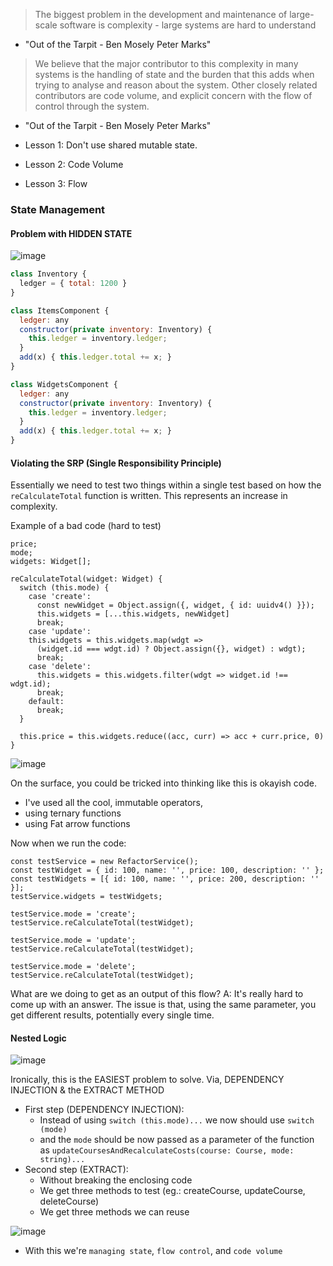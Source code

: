 > The biggest problem in the development and maintenance of large-scale software is complexity - large systems are hard to understand

-   "Out of the Tarpit - Ben Mosely Peter Marks"

> We believe that the major contributor to this complexity in many systems is the handling of state and the burden that this adds when trying to analyse and reason about the system. Other closely related contributors are code volume, and explicit concern with the flow of control through the system.

-   "Out of the Tarpit - Ben Mosely Peter Marks"

-   Lesson 1: Don't use shared mutable state.
-   Lesson 2: Code Volume
-   Lesson 3: Flow

### **State Management**

#### Problem with HIDDEN STATE

![image](https://github.com/gglee89/giwoolee.com/assets/16644017/0c0004b1-8a1e-4103-91b6-8c5a0fd73d1d)

```js
class Inventory {
  ledger = { total: 1200 }
}

class ItemsComponent {
  ledger: any
  constructor(private inventory: Inventory) {
    this.ledger = inventory.ledger;
  }
  add(x) { this.ledger.total += x; }
}

class WidgetsComponent {
  ledger: any
  constructor(private inventory: Inventory) {
    this.ledger = inventory.ledger;
  }
  add(x) { this.ledger.total += x; }
}
```

#### Violating the SRP (Single Responsibility Principle)

Essentially we need to test two things within a single test based on how the `reCalculateTotal` function is written. This represents an increase in complexity.

Example of a bad code (hard to test)

```
price;
mode;
widgets: Widget[];

reCalculateTotal(widget: Widget) {
  switch (this.mode) {
    case 'create':
      const newWidget = Object.assign({, widget, { id: uuidv4() }});
      this.widgets = [...this.widgets, newWidget]
      break;
    case 'update':
    this.widgets = this.widgets.map(wdgt =>
      (widget.id === wdgt.id) ? Object.assign({}, widget) : wdgt);
      break;
    case 'delete':
      this.widgets = this.widgets.filter(wdgt => widget.id !== wdgt.id);
      break;
    default:
      break;
  }

  this.price = this.widgets.reduce((acc, curr) => acc + curr.price, 0)
}
```

![image](https://github.com/lifebit-ai/web-application/assets/16644017/246a07a2-0436-44c0-a342-42853ad92ad2)

On the surface, you could be tricked into thinking like this is okayish code.

-   I've used all the cool, immutable operators,
-   using ternary functions
-   using Fat arrow functions

Now when we run the code:

```
const testService = new RefactorService();
const testWidget = { id: 100, name: '', price: 100, description: '' };
const testWidgets = [{ id: 100, name: '', price: 200, description: '' }];
testService.widgets = testWidgets;

testService.mode = 'create';
testService.reCalculateTotal(testWidget);

testService.mode = 'update';
testService.reCalculateTotal(testWidget);

testService.mode = 'delete';
testService.reCalculateTotal(testWidget);
```

What are we doing to get as an output of this flow? A: It's really hard to come up with an answer.
The issue is that, using the same parameter, you get different results, potentially every single time.

#### Nested Logic

![image](https://github.com/lifebit-ai/web-application/assets/16644017/5d514df2-95f9-4587-aa60-39e43076e0a0)

Ironically, this is the EASIEST problem to solve. Via, DEPENDENCY INJECTION & the EXTRACT METHOD

-   First step (DEPENDENCY INJECTION):
    -   Instead of using `switch (this.mode)...` we now should use `switch (mode)`
    -   and the `mode` should be now passed as a parameter of the function as `updateCoursesAndRecalculateCosts(course: Course, mode: string)...`
-   Second step (EXTRACT):
    -   Without breaking the enclosing code
    -   We get three methods to test (eg.: createCourse, updateCourse, deleteCourse)
    -   We get three methods we can reuse

![image](https://github.com/lifebit-ai/web-application/assets/16644017/6c3333d3-2866-46a5-9148-6a25c904d496)

-   With this we're `managing state`, `flow control`, and `code volume`
